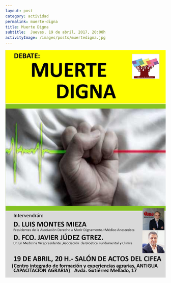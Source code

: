 ```yaml
---
layout: post
category: actividad
permalink: muerte-digna
title: Muerte Digna
subtitle:  Jueves, 19 de abril, 2017, 20:00h
activityImage: /images/posts/muertedigna.jpg
---
```


![cartel](/images/posts/muertedigna.jpg)
